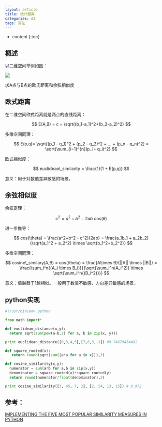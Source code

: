 ```yaml
---
layout: article
title: 统计距离
categories: AI
tags: 算法
---
```


* content
{:toc}
## 概述

以二维空间举例如图：

![](https://harmonyhu.github.io/img/cosine.png)

求A点与B点的欧氏距离和余弦相似度

<!--more-->

## 欧式距离

在二维空间欧式距离就是两点的直线距离：


$$
E(A,B) = c = \sqrt{(b_1-a_1)^2+(b_2-a_2)^2}
$$


多维空间同理：


$$
E(p,q)= \sqrt{(p_1 - q_1)^2 + (p_2 - q_2)^2 + ... + (p_n - q_n)^2} = \sqrt{\sum_{i=1}^{n}(p_i - q_i)^2}
$$


欧式相似度：


$$
euclidean\_similarity = \frac{1}{1 + E(p,q)}
$$




意义：用于对数值差异敏感的场景。



## 余弦相似度

余弦定理：


$$
c^2 = a^2 + b^2 - 2ab \:cos(\theta)
$$

进一步推导：


$$
cos(\theta) = \frac{a^2+b^2 - c^2}{2ab} = \frac{a_1b_1 + a_2b_2}{\sqrt{a_1^2 + a_2^2} \times \sqrt{b_1^2+b_2^2}}
$$


多维空间同理：


$$
cosine\_similary(A,B) = cos(\theta) = \frac{A\times B}{||A|| \times ||B||} = \frac{\sum_i^n{(A_i \times B_i)}}{\sqrt{\sum_i^n(A_i^2)} \times \sqrt{\sum_i^n{(B_i^2)}}}
$$


意义：值越趋于1越相似。一般用于数值不敏感，方向差异敏感的场景。



## python实现

```python
#!/usr/bin/env python

from math import*

def euclidean_distance(x,y):
  return sqrt(sum(pow(a-b,2) for a, b in zip(x, y)))

print euclidean_distance([0,3,4,5],[7,6,3,-1]) #9.74679434481

def square_rooted(x):
   return round(sqrt(sum([a*a for a in x])),3)

def cosine_similarity(x,y):
  numerator = sum(a*b for a,b in zip(x,y))
  denominator = square_rooted(x)*square_rooted(y)
  return round(numerator/float(denominator),3)

print cosine_similarity([3, 45, 7, 2], [2, 54, 13, 15]) # 0.972
```



## 参考：

[IMPLEMENTING THE FIVE MOST POPULAR SIMILARITY MEASURES IN PYTHON](http://dataconomy.com/2015/04/implementing-the-five-most-popular-similarity-measures-in-python/)